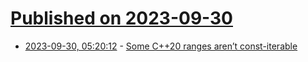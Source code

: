 # [Published on 2023-09-30](index.md)

* [2023-09-30, 05:20:12](https://lobste.rs/s/hivvpe/some_c_20_ranges_aren_t_const_iterable) - [Some C++20 ranges aren’t const-iterable](https://quuxplusone.github.io/blog/2023/08/13/non-const-iterable-ranges/)
